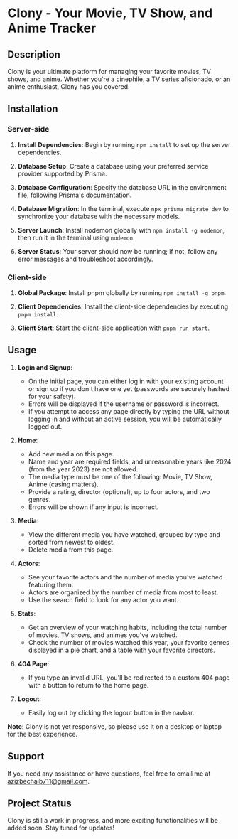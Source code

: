 # Clony - Your Movie, TV Show, and Anime Tracker

## Description

Clony is your ultimate platform for managing your favorite movies, TV shows, and anime. Whether you're a cinephile, a TV series aficionado, or an anime enthusiast, Clony has you covered.

## Installation

### Server-side

1. **Install Dependencies**: Begin by running `npm install` to set up the server dependencies.

2. **Database Setup**: Create a database using your preferred service provider supported by Prisma.

3. **Database Configuration**: Specify the database URL in the environment file, following Prisma's documentation.

4. **Database Migration**: In the terminal, execute `npx prisma migrate dev` to synchronize your database with the necessary models.

5. **Server Launch**: Install nodemon globally with `npm install -g nodemon`, then run it in the terminal using `nodemon`.

6. **Server Status**: Your server should now be running; if not, follow any error messages and troubleshoot accordingly.

### Client-side

1. **Global Package**: Install pnpm globally by running `npm install -g pnpm`.

2. **Client Dependencies**: Install the client-side dependencies by executing `pnpm install`.

3. **Client Start**: Start the client-side application with `pnpm run start`.

## Usage

1. **Login and Signup**:

    - On the initial page, you can either log in with your existing account or sign up if you don't have one yet (passwords are securely hashed for your safety).
    - Errors will be displayed if the username or password is incorrect.
    - If you attempt to access any page directly by typing the URL without logging in and without an active session, you will be automatically logged out.

2. **Home**:

    - Add new media on this page.
    - Name and year are required fields, and unreasonable years like 2024 (from the year 2023) are not allowed.
    - The media type must be one of the following: Movie, TV Show, Anime (casing matters).
    - Provide a rating, director (optional), up to four actors, and two genres.
    - Errors will be shown if any input is incorrect.

3. **Media**:

    - View the different media you have watched, grouped by type and sorted from newest to oldest.
    - Delete media from this page.

4. **Actors**:

    - See your favorite actors and the number of media you've watched featuring them.
    - Actors are organized by the number of media from most to least.
    - Use the search field to look for any actor you want.

5. **Stats**:

    - Get an overview of your watching habits, including the total number of movies, TV shows, and animes you've watched.
    - Check the number of movies watched this year, your favorite genres displayed in a pie chart, and a table with your favorite directors.

6. **404 Page**:

    - If you type an invalid URL, you'll be redirected to a custom 404 page with a button to return to the home page.

7. **Logout**:

    - Easily log out by clicking the logout button in the navbar.

**Note**: Clony is not yet responsive, so please use it on a desktop or laptop for the best experience.

## Support

If you need any assistance or have questions, feel free to email me at [azizbechaib711@gmail.com](mailto:azizbechaib711@gmail.com).

## Project Status

Clony is still a work in progress, and more exciting functionalities will be added soon. Stay tuned for updates!
